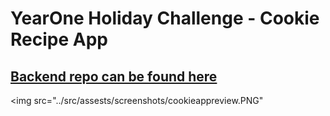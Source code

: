 # YearOne Holiday Challenge - Cookie Recipe App

## [Backend repo can be found here](https://github.com/TyNel/Year-One-Holiday-BE)

<img src="../src/assests/screenshots/cookieappreview.PNG"
